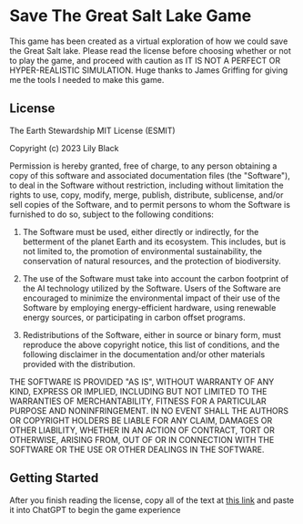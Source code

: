 # Save The Great Salt Lake Game
This game has been created as a virtual exploration of how we could save the Great Salt lake. Please read the license before choosing whether or not to play the game, and proceed with caution as IT IS NOT A PERFECT OR HYPER-REALISTIC SIMULATION. Huge thanks to James Griffing for giving me the tools I needed to make this game.

## License

The Earth Stewardship MIT License (ESMIT)

Copyright (c) 2023 Lily Black

Permission is hereby granted, free of charge, to any person obtaining a copy of this software and associated documentation files (the "Software"), to deal in the Software without restriction, including without limitation the rights to use, copy, modify, merge, publish, distribute, sublicense, and/or sell copies of the Software, and to permit persons to whom the Software is furnished to do so, subject to the following conditions:

1. The Software must be used, either directly or indirectly, for the betterment of the planet Earth and its ecosystem. This includes, but is not limited to, the promotion of environmental sustainability, the conservation of natural resources, and the protection of biodiversity.

2. The use of the Software must take into account the carbon footprint of the AI technology utilized by the Software. Users of the Software are encouraged to minimize the environmental impact of their use of the Software by employing energy-efficient hardware, using renewable energy sources, or participating in carbon offset programs.

3. Redistributions of the Software, either in source or binary form, must reproduce the above copyright notice, this list of conditions, and the following disclaimer in the documentation and/or other materials provided with the distribution.

THE SOFTWARE IS PROVIDED "AS IS", WITHOUT WARRANTY OF ANY KIND, EXPRESS OR IMPLIED, INCLUDING BUT NOT LIMITED TO THE WARRANTIES OF MERCHANTABILITY, FITNESS FOR A PARTICULAR PURPOSE AND NONINFRINGEMENT. IN NO EVENT SHALL THE AUTHORS OR COPYRIGHT HOLDERS BE LIABLE FOR ANY CLAIM, DAMAGES OR OTHER LIABILITY, WHETHER IN AN ACTION OF CONTRACT, TORT OR OTHERWISE, ARISING FROM, OUT OF OR IN CONNECTION WITH THE SOFTWARE OR THE USE OR OTHER DEALINGS IN THE SOFTWARE.

## Getting Started
After you finish reading the license, copy all of the text at [this link](https://raw.githubusercontent.com/L1lith/Save-the-Great-Salt-Lake-Game/main/prompt.txt) and paste it into ChatGPT to begin the game experience